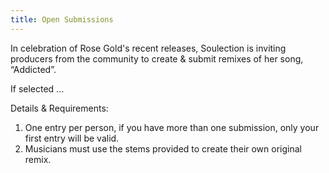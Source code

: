 ```yaml
---
title: Open Submissions
---
```

In celebration of Rose Gold's recent releases, Soulection is inviting producers from the community to create & submit remixes of her song, “Addicted”.

If selected ...

Details & Requirements:
1. One entry per person, if you have more than one submission, only your first entry will be valid.
2. Musicians must use the stems provided to create their own original remix.
